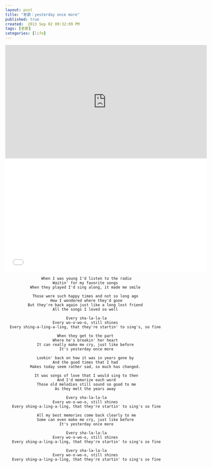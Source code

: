 ```yaml
---
layout: post
title: "老歌：yesterday once more"
published: true
created:  2013 Sep 02 09:32:09 PM
tags: [老歌]
categories: [life]
---
```


<iframe width="640" height="360" src="http://www.youtube.com/embed/YTaWayUE5XA?feature=player_detailpage" frameborder="0" allowfullscreen></iframe>
<iframe width="640" height="360" src="/images/YTaWayUE5XA.flv?feature=player_detailpage" frameborder="0" allowfullscreen></iframe>

                    When I was young I'd listen to the radio
                         Waitin' for my favorite songs
               When they played I'd sing along, it made me smile

                Those were such happy times and not so long ago
                        How I wondered where they'd gone
              But they're back again just like a long lost friend
                         All the songs I loved so well

                               Every sha-la-la-la
                         Every wo-o-wo-o, still shines
      Every shing-a-ling-a-ling, that they're startin' to sing's, so fine

                           When they get to the part
                         Where he's breakin' her heart
                  It can really make me cry, just like before
                            It's yesterday once more

                  Lookin' back on how it was in years gone by
                         And the good times that I had
               Makes today seem rather sad, so much has changed.

                 It was songs of love that I would sing to then
                           And I'd memorize each word
                  Those old melodies still sound so good to me
                          As they melt the years away

                               Every sha-la-la-la
                         Every wo-o-wo-o, still shines
       Every shing-a-ling-a-ling, that they're startin' to sing's so fine

                  All my best memories come back clearly to me
                  Some can even make me cry, just like before
                            It's yesterday once more

                               Every sha-la-la-la
                         Every wo-o-wo-o, still shines
       Every shing-a-ling-a-ling, that they're startin' to sing's so fine

                               Every sha-la-la-la
                         Every wo-o-wo-o, still shines
       Every shing-a-ling-a-ling, that they're startin' to sing's so fine

